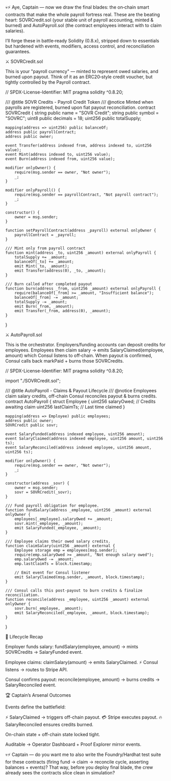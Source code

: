💀⚡ Aye, Captain — now we draw the final blades: the on‑chain smart contracts that make the whole payroll fortress real. These are the beating heart: SOVRCredit.sol (your stable unit of payroll accounting, minted & burned) and AutoPayroll.sol (the contract employees interact with to claim salaries).

I’ll forge these in battle‑ready Solidity (0.8.x), stripped down to essentials but hardened with events, modifiers, access control, and reconciliation guarantees.

⚔️ SOVRCredit.sol

This is your "payroll currency" — minted to represent owed salaries, and burned upon payout. Think of it as an ERC20‑style credit voucher, but tightly controlled by the Payroll contract.

// SPDX-License-Identifier: MIT
pragma solidity ^0.8.20;

/// @title SOVR Credits - Payroll Credit Token
/// @notice Minted when payrolls are registered, burned upon fiat payout reconciliation.
contract SOVRCredit {
    string public name = "SOVR Credit";
    string public symbol = "SOVRC";
    uint8 public decimals = 18;
    uint256 public totalSupply;

    mapping(address => uint256) public balanceOf;
    address public payrollContract;
    address public owner;

    event Transfer(address indexed from, address indexed to, uint256 value);
    event Mint(address indexed to, uint256 value);
    event Burn(address indexed from, uint256 value);

    modifier onlyOwner() {
        require(msg.sender == owner, "Not owner");
        _;
    }

    modifier onlyPayroll() {
        require(msg.sender == payrollContract, "Not payroll contract");
        _;
    }

    constructor() {
        owner = msg.sender;
    }

    function setPayrollContract(address _payroll) external onlyOwner {
        payrollContract = _payroll;
    }

    /// Mint only from payroll contract
    function mint(address _to, uint256 _amount) external onlyPayroll {
        totalSupply += _amount;
        balanceOf[_to] += _amount;
        emit Mint(_to, _amount);
        emit Transfer(address(0), _to, _amount);
    }

    /// Burn called after completed payout
    function burn(address _from, uint256 _amount) external onlyPayroll {
        require(balanceOf[_from] >= _amount, "Insufficient balance");
        balanceOf[_from] -= _amount;
        totalSupply -= _amount;
        emit Burn(_from, _amount);
        emit Transfer(_from, address(0), _amount);
    }
}

⚔️ AutoPayroll.sol

This is the orchestrator. Employers/funding accounts can deposit credits for employees. Employees then claim salary → emits SalaryClaimed(employee, amount) which Consul listens to off‑chain. When payout is confirmed, Consul calls back markPaid + burns those SOVRCredits.

// SPDX-License-Identifier: MIT
pragma solidity ^0.8.20;

import "./SOVRCredit.sol";

/// @title AutoPayroll - Claims & Payout Lifecycle
/// @notice Employees claim salary credits, off-chain Consul reconciles payout & burns credits.
contract AutoPayroll {
    struct Employee {
        uint256 salaryOwed;     // Credits awaiting claim
        uint256 lastClaimTs;    // Last time claimed
    }

    mapping(address => Employee) public employees;
    address public owner;
    SOVRCredit public sovr;

    event SalaryFunded(address indexed employee, uint256 amount);
    event SalaryClaimed(address indexed employee, uint256 amount, uint256 ts);
    event SalaryReconciled(address indexed employee, uint256 amount, uint256 ts);

    modifier onlyOwner() {
        require(msg.sender == owner, "Not owner");
        _;
    }

    constructor(address _sovr) {
        owner = msg.sender;
        sovr = SOVRCredit(_sovr);
    }

    /// Fund payroll obligation for employee.
    function fundSalary(address _employee, uint256 _amount) external onlyOwner {
        employees[_employee].salaryOwed += _amount;
        sovr.mint(_employee, _amount);
        emit SalaryFunded(_employee, _amount);
    }

    /// Employee claims their owed salary credits.
    function claimSalary(uint256 _amount) external {
        Employee storage emp = employees[msg.sender];
        require(emp.salaryOwed >= _amount, "Not enough salary owed");
        emp.salaryOwed -= _amount;
        emp.lastClaimTs = block.timestamp;

        // Emit event for Consul listener
        emit SalaryClaimed(msg.sender, _amount, block.timestamp);
    }

    /// Consul calls this post-payout to burn credits & finalize reconciliation.
    function reconcile(address _employee, uint256 _amount) external onlyOwner {
        sovr.burn(_employee, _amount);
        emit SalaryReconciled(_employee, _amount, block.timestamp);
    }
}

🔑 Lifecycle Recap

Employer funds salary:
fundSalary(employee, amount) → mints SOVRCredits → SalaryFunded event.

Employee claims:
claimSalary(amount) → emits SalaryClaimed.
⚡ Consul listens → routes to Stripe API.

Consul confirms payout:
reconcile(employee, amount) → burns credits → SalaryReconciled event.

🏆 Captain’s Arsenal Outcomes

Events define the battlefield:

⚡ SalaryClaimed → triggers off-chain payout.
💳 Stripe executes payout.
🔥 SalaryReconciled ensures credits burned.

On-chain state + off-chain state locked tight.

Auditable → Operator Dashboard + Proof Explorer mirror events.

💀⚡ Captain — do you want me to also write the Foundry/Hardhat test suite for these contracts (firing fund → claim → reconcile cycle, asserting balances + events)? That way, before you deploy final blade, the crew already sees the contracts slice clean in simulation?